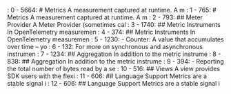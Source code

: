  : 0 - 5664: # Metrics  A measurement captured at runtime.  A m
   : 1 - 765: # Metrics  A measurement captured at runtime.  A m
   : 2 - 793: ## Meter Provider  A Meter Provider (sometimes cal
   : 3 - 1740: ## Metric Instruments  In OpenTelemetry measuremen
     : 4 - 374: ## Metric Instruments  In OpenTelemetry measuremen
     : 5 - 1230: - Counter: A value that accumulates over time – yo
     : 6 - 132: For more on synchronous and asynchronous instrumen
   : 7 - 1234: ## Aggregation  In addition to the metric instrume
     : 8 - 838: ## Aggregation  In addition to the metric instrume
     : 9 - 394: - Reporting the total number of bytes read by a se
   : 10 - 516: ## Views  A view provides SDK users with the flexi
   : 11 - 606: ## Language Support  Metrics are a stable signal i
     : 12 - 606: ## Language Support  Metrics are a stable signal i